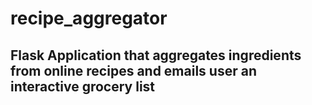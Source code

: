 # recipe_aggregator

## Flask Application that aggregates ingredients from online recipes and emails user an interactive grocery list
